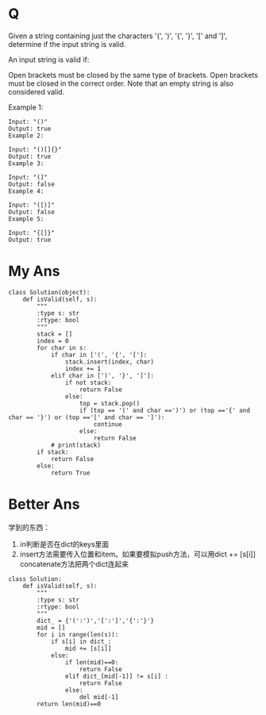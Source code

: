 # Q
Given a string containing just the characters '(', ')', '{', '}', '[' and ']', determine if the input string is valid.

An input string is valid if:

Open brackets must be closed by the same type of brackets.
Open brackets must be closed in the correct order.
Note that an empty string is also considered valid.

Example 1:
```
Input: "()"
Output: true
Example 2:

Input: "()[]{}"
Output: true
Example 3:

Input: "(]"
Output: false
Example 4:

Input: "([)]"
Output: false
Example 5:

Input: "{[]}"
Output: true
```

# My Ans
```
class Solution(object):
    def isValid(self, s):
        """
        :type s: str
        :rtype: bool
        """
        stack = []
        index = 0
        for char in s:
            if char in ['(', '{', '[']:
                stack.insert(index, char)
                index += 1
            elif char in [')', '}', ']']:
                if not stack:
                    return False
                else:
                    top = stack.pop()
                    if (top == '(' and char ==')') or (top =='{' and char == '}') or (top =='[' and char == ']'):
                        continue
                    else:
                        return False
            # print(stack)
        if stack:
            return False
        else:
            return True
```

# Better Ans
学到的东西：
1. in判断是否在dict的keys里面
2. insert方法需要传入位置和item。如果要模拟push方法，可以用dict += [s[i]] concatenate方法把两个dict连起来
```
class Solution:
    def isValid(self, s):
        """
        :type s: str
        :rtype: bool
        """
        dict_ = {'(':')','[':']','{':'}'}
        mid = []
        for i in range(len(s)):
            if s[i] in dict_:
                mid += [s[i]]
            else:
                if len(mid)==0:
                    return False
                elif dict_[mid[-1]] != s[i] :
                    return False
                else:
                    del mid[-1]                    
        return len(mid)==0
```